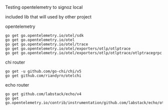 Testing opentelemetry to signoz local


included lib that will used by other project

opentelemetry

```
go get go.opentelemetry.io/otel/sdk
go get go.opentelemetry.io/otel
go get go.opentelemetry.io/otel/trace
go get go.opentelemetry.io/otel/exporters/otlp/otlptrace
go get go.opentelemetry.io/otel/exporters/otlp/otlptrace/otlptracegrpc

```


chi router
```
go get -u github.com/go-chi/chi/v5
go get github.com/riandyrn/otelchi

```


echo router
```
go get github.com/labstack/echo/v4
go get go.opentelemetry.io/contrib/instrumentation/github.com/labstack/echo/otelecho
```